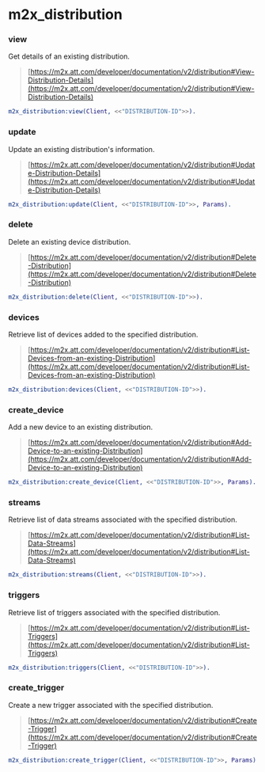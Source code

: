 # m2x_distribution

### view
Get details of an existing distribution.
> [https://m2x.att.com/developer/documentation/v2/distribution#View-Distribution-Details](https://m2x.att.com/developer/documentation/v2/distribution#View-Distribution-Details)

```erlang
m2x_distribution:view(Client, <<"DISTRIBUTION-ID">>).
```

### update
Update an existing distribution's information.
> [https://m2x.att.com/developer/documentation/v2/distribution#Update-Distribution-Details](https://m2x.att.com/developer/documentation/v2/distribution#Update-Distribution-Details)

```erlang
m2x_distribution:update(Client, <<"DISTRIBUTION-ID">>, Params).
```

### delete
Delete an existing device distribution.
> [https://m2x.att.com/developer/documentation/v2/distribution#Delete-Distribution](https://m2x.att.com/developer/documentation/v2/distribution#Delete-Distribution)

```erlang
m2x_distribution:delete(Client, <<"DISTRIBUTION-ID">>).
```

### devices
Retrieve list of devices added to the specified distribution.
> [https://m2x.att.com/developer/documentation/v2/distribution#List-Devices-from-an-existing-Distribution](https://m2x.att.com/developer/documentation/v2/distribution#List-Devices-from-an-existing-Distribution)

```erlang
m2x_distribution:devices(Client, <<"DISTRIBUTION-ID">>).
```

### create_device
Add a new device to an existing distribution.
> [https://m2x.att.com/developer/documentation/v2/distribution#Add-Device-to-an-existing-Distribution](https://m2x.att.com/developer/documentation/v2/distribution#Add-Device-to-an-existing-Distribution)

```erlang
m2x_distribution:create_device(Client, <<"DISTRIBUTION-ID">>, Params).
```

### streams
Retrieve list of data streams associated with the specified distribution.
> [https://m2x.att.com/developer/documentation/v2/distribution#List-Data-Streams](https://m2x.att.com/developer/documentation/v2/distribution#List-Data-Streams)

```erlang
m2x_distribution:streams(Client, <<"DISTRIBUTION-ID">>).
```

### triggers
Retrieve list of triggers associated with the specified distribution.
> [https://m2x.att.com/developer/documentation/v2/distribution#List-Triggers](https://m2x.att.com/developer/documentation/v2/distribution#List-Triggers)

```erlang
m2x_distribution:triggers(Client, <<"DISTRIBUTION-ID">>).
```

### create_trigger
Create a new trigger associated with the specified distribution.
> [https://m2x.att.com/developer/documentation/v2/distribution#Create-Trigger](https://m2x.att.com/developer/documentation/v2/distribution#Create-Trigger)

```erlang
m2x_distribution:create_trigger(Client, <<"DISTRIBUTION-ID">>, Params).
```
